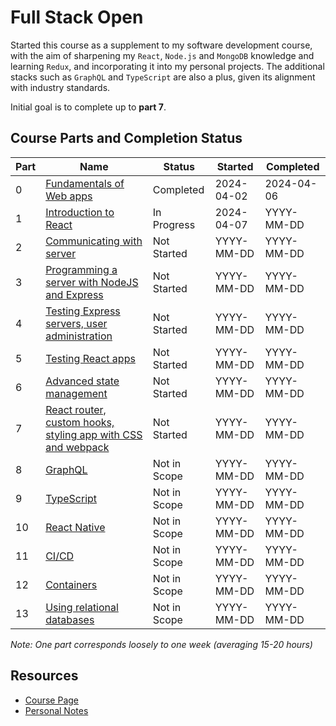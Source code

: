# Full Stack Open
Started this course as a supplement to my software development course, with the aim of sharpening my `React`, `Node.js` and `MongoDB` knowledge and learning `Redux`, and incorporating it into my personal projects. 
The additional stacks such as `GraphQL` and `TypeScript` are also a plus, given its alignment with industry standards.

Initial goal is to complete up to **part 7**.

## Course Parts and Completion Status
| Part | Name                                                                                               | Status       | Started    | Completed  |
| -----| -------------------------------------------------------------------------------------------------- | ------------ | ---------- | ---------- |
|   0  | [Fundamentals of Web apps](https://fullstackopen.com/en/part0)                                     | Completed    | 2024-04-02 | 2024-04-06 |
|   1  | [Introduction to React](https://fullstackopen.com/en/part1)                                        | In Progress  | 2024-04-07 | YYYY-MM-DD |
|   2  | [Communicating with server](https://fullstackopen.com/en/part2)                                    | Not Started  | YYYY-MM-DD | YYYY-MM-DD |
|   3  | [Programming a server with NodeJS and Express](https://fullstackopen.com/en/part3)                 | Not Started  | YYYY-MM-DD | YYYY-MM-DD |
|   4  | [Testing Express servers, user administration](https://fullstackopen.com/en/part4)                 | Not Started  | YYYY-MM-DD | YYYY-MM-DD |
|   5  | [Testing React apps](https://fullstackopen.com/en/part5)                                           | Not Started  | YYYY-MM-DD | YYYY-MM-DD |
|   6  | [Advanced state management](https://fullstackopen.com/en/part6)                                    | Not Started  | YYYY-MM-DD | YYYY-MM-DD |
|   7  | [React router, custom hooks, styling app with CSS and webpack](https://fullstackopen.com/en/part7) | Not Started  | YYYY-MM-DD | YYYY-MM-DD |
|   8  | [GraphQL](https://fullstackopen.com/en/part8)                                                      | Not in Scope | YYYY-MM-DD | YYYY-MM-DD |
|   9  | [TypeScript](https://fullstackopen.com/en/part9)                                                   | Not in Scope | YYYY-MM-DD | YYYY-MM-DD |
|  10  | [React Native](https://fullstackopen.com/en/part10)                                                | Not in Scope | YYYY-MM-DD | YYYY-MM-DD |
|  11  | [CI/CD](https://fullstackopen.com/en/part11)                                                       | Not in Scope | YYYY-MM-DD | YYYY-MM-DD |
|  12  | [Containers](https://fullstackopen.com/en/part12)                                                  | Not in Scope | YYYY-MM-DD | YYYY-MM-DD |
|  13  | [Using relational databases](https://fullstackopen.com/en/part13)                                  | Not in Scope | YYYY-MM-DD | YYYY-MM-DD |

*Note: One part corresponds loosely to one week (averaging 15-20 hours)*

## Resources
* [Course Page](https://fullstackopen.com/en/)
* [Personal Notes](https://docs.google.com/document/d/18oAsTtXZvPNYTaiaRfXReuB9qUhou9R6e0TpGBDmh8g/edit#heading=h.yk1rufi4tp0y)
